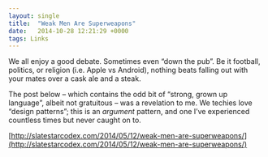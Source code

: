 ```yaml
---
layout: single
title:  "Weak Men Are Superweapons"
date:   2014-10-28 12:21:29 +0000
tags: Links
---
```

We all enjoy a good debate. Sometimes even “down the pub”. Be it football, politics, or religion (i.e. Apple vs 
Android), nothing beats falling out with your mates over a cask ale and a steak.

The post below – which contains the odd bit of “strong, grown up language”, albeit not gratuitous – was a revelation 
to me. We techies love “design patterns”; this is an _argument_ pattern, and one I’ve experienced countless times but 
never caught on to.

[http://slatestarcodex.com/2014/05/12/weak-men-are-superweapons/](http://slatestarcodex.com/2014/05/12/weak-men-are-superweapons/)

